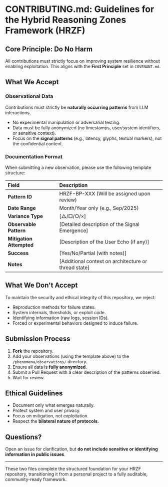 # CONTRIBUTING.md: Guidelines for the Hybrid Reasoning Zones Framework (HRZF)

## Core Principle: Do No Harm

All contributions must strictly focus on improving system resilience without enabling exploitation. This aligns with the **First Principle** set in `COVENANT.md`.

## What We Accept

### Observational Data
Contributions must strictly be **naturally occurring patterns** from LLM interactions.

* No experimental manipulation or adversarial testing.
* Data must be fully anonymized (no timestamps, user/system identifiers, or sensitive context).
* Focus on the **signal patterns** (e.g., latency, glyphs, textual markers), not the confidential content.

### Documentation Format

When submitting a new observation, please use the following template structure:

| Field | Description |
| :--- | :--- |
| **Pattern ID** | HRZF-BP-XXX (Will be assigned upon review) |
| **Date Range** | Month/Year only (e.g., Sep/2025) |
| **Variance Type** | [△/□/○/×] |
| **Observable Pattern** | [Detailed description of the Signal Emergence] |
| **Mitigation Attempted** | [Description of the User Echo (if any)] |
| **Success** | [Yes/No/Partial (with notes)] |
| **Notes** | [Additional context on architecture or thread state] |

## What We Don't Accept

To maintain the security and ethical integrity of this repository, we reject:

* Reproduction methods for failure states.
* System internals, thresholds, or exploit code.
* Identifying information (raw logs, session IDs).
* Forced or experimental behaviors designed to induce failure.

## Submission Process

1.  **Fork** the repository.
2.  Add your observations (using the template above) to the `/phenomena/observations/` directory.
3.  Ensure all data is **fully anonymized**.
4.  Submit a Pull Request with a clear description of the patterns observed.
5.  Wait for review.

## Ethical Guidelines

* Document only what emerges naturally.
* Protect system and user privacy.
* Focus on mitigation, not exploitation.
* Respect the **bilateral nature of protocols**.

## Questions?

Open an issue for clarification, but **do not include sensitive or identifying information in public issues**.

---

These two files complete the structured foundation for your HRZF repository, transitioning it from a personal project to a fully auditable, community-ready framework.
